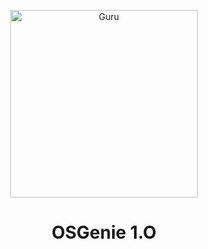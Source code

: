 <p align="center">  
    <img alt="Guru" height="300" src="https://i.ibb.co/YNjpLbP/Untitled-3.png">
    <h1 align="center">OSGenie 1.O</h1>
</p>
